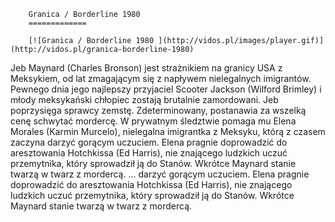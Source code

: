 
        Granica / Borderline 1980 
        =============
        
        [![Granica / Borderline 1980 ](http://vidos.pl/images/player.gif)](http://vidos.pl/granica-borderline-1980)
        
        
 Jeb Maynard (Charles Bronson) jest strażnikiem na granicy USA z Meksykiem, od lat zmagającym się z napływem nielegalnych imigrantów. Pewnego dnia jego najlepszy przyjaciel Scooter Jackson (Wilford Brimley) i młody meksykański chłopiec zostają brutalnie zamordowani. Jeb poprzysięga sprawcy zemstę. Zdeterminowany, postanawia za wszelką cenę schwytać mordercę. W prywatnym śledztwie pomaga mu Elena Morales (Karmin Murcelo), nielegalna imigrantka z Meksyku, którą z czasem zaczyna darzyć gorącym uczuciem. Elena pragnie doprowadzić do aresztowania Hotchkissa (Ed Harris), nie znającego ludzkich uczuć przemytnika, który sprowadził ją do Stanów. Wkrótce Maynard stanie twarzą w twarz z mordercą.  ... darzyć gorącym uczuciem. Elena pragnie doprowadzić do aresztowania Hotchkissa (Ed Harris), nie znającego ludzkich uczuć przemytnika, który sprowadził ją do Stanów. Wkrótce Maynard stanie twarzą w twarz z mordercą.
    